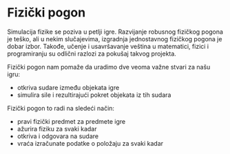 # Fizički pogon

Simulacija fizike se poziva u petlji igre. Razvijanje robusnog fizičkog pogona je teško, ali u nekim slučajevima, izgradnja jednostavnog fizičkog pogona je dobar izbor. Takođe, učenje i usavršavanje veština u matematici, fizici i programiranju su odlični razlozi za pokušaj takvog projekta.

Fizički pogon nam pomaže da uradimo dve veoma važne stvari za našu igru:
* otkriva sudare između objekata igre
* simulira sile i rezultirajući pokret objekata iz tih sudara

Fizički pogon to radi na sledeći način:
* pravi fizički predmet za predmete igre
* ažurira fiziku za svaki kadar
* otkriva i odgovara na sudare
* vraća izračunate podatke o položaju za svaki kadar
